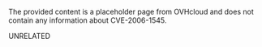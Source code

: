 The provided content is a placeholder page from OVHcloud and does not contain any information about CVE-2006-1545.

UNRELATED